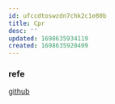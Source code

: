 ```yaml
---
id: ufccdtoswzdn7chk2c1e80b
title: Cpr
desc: ''
updated: 1698635934119
created: 1698635920409
---
```


### refe
[github](https://github.com/libcpr/cpr/tree/master/nuget)
